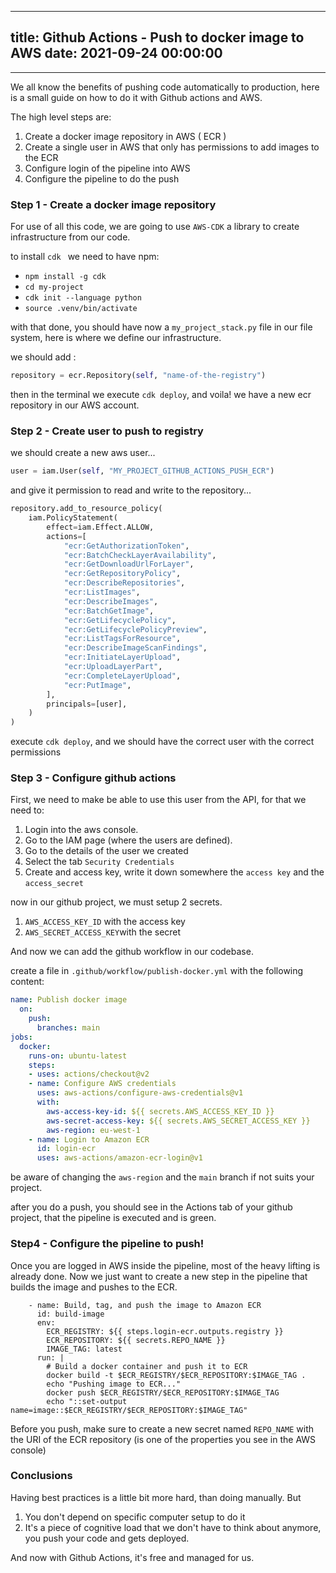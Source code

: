 
---
title: Github Actions - Push to docker image to AWS
date: 2021-09-24 00:00:00
---
---

We all know the benefits of pushing code automatically to production, here is a small guide on how to do it with Github actions and AWS.

The high level steps are:

1. Create a docker image repository in AWS ( ECR )
2. Create a single user in AWS that only has permissions to add images to the ECR
3. Configure login of the pipeline into AWS
4. Configure the pipeline to do the push


### Step 1 - Create a docker image repository

For use of all this code, we are going to use `AWS-CDK` a library to create infrastructure from our code.

to install `cdk ` we need to have npm:
- `npm install -g cdk`
- `cd my-project`
- `cdk init --language python`
- `source .venv/bin/activate` 

with that done, you should have now a `my_project_stack.py` file in our file system, here is where we define our infrastructure.

we should add :
```python
repository = ecr.Repository(self, "name-of-the-registry")
```

then in the terminal we execute `cdk deploy`, and voila! we have a new ecr repository in our AWS account.

### Step 2 - Create user to push to registry

we should create a new aws user...
```python
user = iam.User(self, "MY_PROJECT_GITHUB_ACTIONS_PUSH_ECR")
```

and give it permission to read and write to the repository...

```python
repository.add_to_resource_policy(
	iam.PolicyStatement(
		effect=iam.Effect.ALLOW,
		actions=[
			"ecr:GetAuthorizationToken",
			"ecr:BatchCheckLayerAvailability",
			"ecr:GetDownloadUrlForLayer",
			"ecr:GetRepositoryPolicy",
			"ecr:DescribeRepositories",
			"ecr:ListImages",
			"ecr:DescribeImages",
			"ecr:BatchGetImage",
			"ecr:GetLifecyclePolicy",
			"ecr:GetLifecyclePolicyPreview",
			"ecr:ListTagsForResource",
			"ecr:DescribeImageScanFindings",
			"ecr:InitiateLayerUpload",
			"ecr:UploadLayerPart",
			"ecr:CompleteLayerUpload",
			"ecr:PutImage",
		],
		principals=[user],
	)
)
```

execute `cdk deploy`, and we should have the correct user with the correct permissions

### Step 3 - Configure github actions

First, we need  to make be able to use this user from the API, for that we need to:

1. Login into the aws console.
2. Go to the IAM page (where the users are defined).
3. Go to the details of the user we created
4. Select the tab `Security Credentials`
5. Create and access key, write it down somewhere the `access key` and the `access_secret`

now in our github project, we must setup 2 secrets.
1. `AWS_ACCESS_KEY_ID` with the access key
2. `AWS_SECRET_ACCESS_KEY`with the secret

And now we can add the github workflow in our codebase.

create a file in `.github/workflow/publish-docker.yml` with the following content:

```yaml
name: Publish docker image
  on:
    push:
      branches: main
jobs:
  docker:
    runs-on: ubuntu-latest
    steps:
    - uses: actions/checkout@v2
    - name: Configure AWS credentials
      uses: aws-actions/configure-aws-credentials@v1
      with:
        aws-access-key-id: ${{ secrets.AWS_ACCESS_KEY_ID }}
        aws-secret-access-key: ${{ secrets.AWS_SECRET_ACCESS_KEY }}
        aws-region: eu-west-1
    - name: Login to Amazon ECR
      id: login-ecr
      uses: aws-actions/amazon-ecr-login@v1
```

be aware of changing the `aws-region` and the `main` branch if not suits your project.

after you do a push, you should see in the Actions tab of your github project, that the pipeline is executed and is green.

### Step4 - Configure the pipeline to  push!

Once you are logged in AWS inside the pipeline, most of the heavy lifting is already done. 
Now we just want to create a new step in the pipeline that builds the image and pushes to the ECR.

```
    - name: Build, tag, and push the image to Amazon ECR
      id: build-image
      env:
        ECR_REGISTRY: ${{ steps.login-ecr.outputs.registry }}
        ECR_REPOSITORY: ${{ secrets.REPO_NAME }}
        IMAGE_TAG: latest
      run: |
        # Build a docker container and push it to ECR
        docker build -t $ECR_REGISTRY/$ECR_REPOSITORY:$IMAGE_TAG .
        echo "Pushing image to ECR..."
        docker push $ECR_REGISTRY/$ECR_REPOSITORY:$IMAGE_TAG
        echo "::set-output name=image::$ECR_REGISTRY/$ECR_REPOSITORY:$IMAGE_TAG"
```

Before you push, make sure to create a new secret named `REPO_NAME` with the URI of the ECR repository (is one of the properties you see in the AWS console)


### Conclusions

Having best practices is a little bit more hard, than doing manually. But 

1. You don't depend on specific computer setup to do it
2. It's a piece of cognitive load that we don't have to think about anymore, you push your code and gets deployed.

And now with Github Actions, it's free and managed for us.